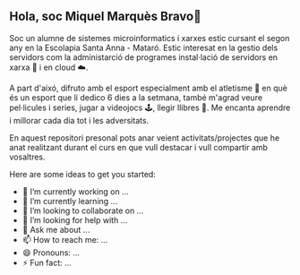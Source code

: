 ## Hola, soc Miquel Marquès Bravo👋
Soc un alumne de sistemes microinformatics i xarxes estic cursant el segon any en la Escolapia Santa Anna - Mataró. Estic interesat en la gestio dels servidors com la administarció de programes instal·lació de servidors en xarxa 🛜 i en cloud ☁️.

A part d'aixó, difruto amb el esport especialment amb el atletisme 👟 en què és un esport que li dedico 6 dies a la setmana, també m'agrad veure pel·licules i series, jugar a videojocs 🕹️, llegir llibres 📖. Me encanta aprendre i millorar cada dia tot i les adversitats.

En aquest repositori presonal pots anar veient activitats/projectes que he anat realitzant durant el curs en que vull destacar i vull compartir amb vosaltres.

Here are some ideas to get you started:

- 🔭 I’m currently working on ...
- 🌱 I’m currently learning ...
- 👯 I’m looking to collaborate on ...
- 🤔 I’m looking for help with ...
- 💬 Ask me about ...
- 📫 How to reach me: ...
- 😄 Pronouns: ...
- ⚡ Fun fact: ...


